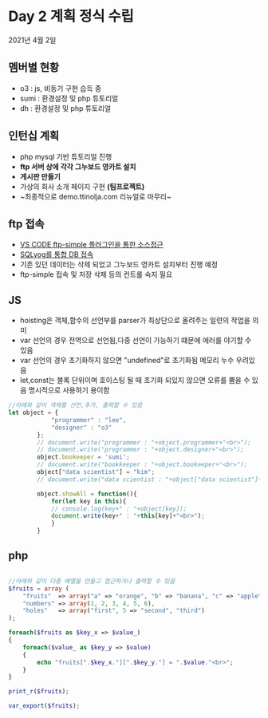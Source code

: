 # Day  2 계획 정식 수립

2021년 4월 2일
## 멤버별 현황
 - o3 : js, 비동기 구현 습득 중
 - sumi : 환경설정 및 php 튜토리얼
 - dh : 환경설정 및 php 튜토리얼

## 인턴십 계획

- php mysql 기반 튜토리얼 진행
- **ftp 서버 상에 각각 그누보드 영카트 설치**
- **게시판 만들기**
- 가상의 회사 소개 페이지 구현 **(팀프로젝트)**
- ~최종적으로 demo.ttinolja.com 리뉴얼로 마무리~



## ftp 접속

- [VS CODE ftp-simple 플러그인을 통한 소스접근](https://www.manualfactory.net/10964)
- [SQLyog를 통합 DB 접속](https://offbyone.tistory.com/28)
- 기존 있던 데이터는 삭제 되었고 그누보드 영카트 설치부터 진행 예정
- ftp-simple 접속 및 저장 삭제 등의 컨트롤 숙지 필요


## JS 
- hoisting은 객체,함수의 선언부를 parser가 최상단으로 올려주는 일련의 작업을 의미
- var 선언의 경우 전역으로 선언됨,다중 선언이 가능하기 떄문에 에러를 야기할 수 있음
- var 선언의 경우 초기화하지 않으면 "undefined"로 초기화됨 메모리 누수 우려있음
- let,const는 블록 단위이며 호이스팅 될 때 초기화 되있지 않으면 오류를 뿜을 수 있음 명시적으로 사용하기 용이함

```javascript
//아래와 같이 객체를 선언,추가, 출력할 수 있음
let object = {
            "programmer" : "lee",
            "designer" : "o3"
        };
        // document.write("programmer : "+object.programmer+"<br>");
        // document.write("programmer : "+object.designer+"<br>");
        object.bookeeper = 'sumi';
        // document.write("bookkeeper : "+object.bookeeper+"<br>");
        object["data scientist"] = "kim";
        // document.write("data scientist : "+object["data scientist"]+"<br>");

        object.showAll = function(){
            for(let key in this){
            // console.log(key+" : "+object[key]);
            document.write(key+" : "+this[key]+"<br>");
            }
        }

```

## php

```php

//아래와 같이 다중 배열을 만들고 접근하거나 출력할 수 있음
$fruits = array (
    "fruits"  => array("a" => "orange", "b" => "banana", "c" => "apple"),
    "numbers" => array(1, 2, 3, 4, 5, 6),
    "holes"   => array("first", 5 => "second", "third")
);

foreach($fruits as $key_x => $value_)
{ 
    foreach($value_ as $key_y => $value)
    {
        echo "fruits[".$key_x."][".$key_y."] = ".$value."<br>";
    }
}

print_r($fruits);

var_export($fruits);

```